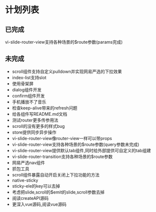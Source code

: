 # 计划列表

## 已完成
  vi-slide-router-view支持各种场景的$route参数(params完成)
## 未完成
- scroll组件支持自定义pulldown并实现网易严选的下拉效果
- index-list支持slot
- 使用骨架屏
- dialog组件开发
- confirm组件开发
- 手机播放不了音乐
- 检查keep-alive带来的refresh问题
- 给各组件写README.md文档
- 测试router更多传参用法
- scroll的没有更多的样式bug
- store提供同步异步操作
- vi-slide-router-view像router-view一样可以带props
- vi-slide-router-view支持各种场景的$route参数(query参数未完成)
- vi-slide-router-view提供默认tab组件,同时给外部提供可自定义的tab组建
- vi-slide-router-transition支持各种场景的$route参数
- 网易严选nav组件
- 抓包工具
- scroll组件暴露自动开启关闭上下拉功能的方法
- native-sticky
- sticky-ele的key可以去掉
- 考虑把slide,scroll的$emit的slide,scroll参数去掉
- 阅读createAPI源码
- 更深入vue源码,阅读vue源码


